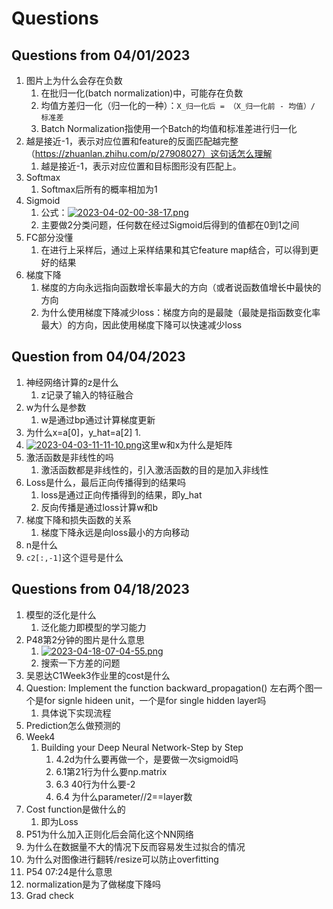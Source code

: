 # Questions

## Questions from 04/01/2023
1. 图片上为什么会存在负数
   1. 在批归一化(batch normalization)中，可能存在负数
   2. 均值方差归一化（归一化的一种）：`X_归一化后 = （X_归一化前 - 均值）/ 标准差`
   3. Batch Normalization指使用一个Batch的均值和标准差进行归一化
2. 越是接近-1，表示对应位置和feature的反面匹配越完整（https://zhuanlan.zhihu.com/p/27908027）这句话怎么理解
   1. 越是接近-1，表示对应位置和目标图形没有匹配上。
3. Softmax
   1. Softmax后所有的概率相加为1
4. Sigmoid
   1. 公式：[![2023-04-02-00-38-17.png](https://i.postimg.cc/yd5gdjP5/2023-04-02-00-38-17.png)](https://postimg.cc/gXVktv1q)
   2. 主要做2分类问题，任何数在经过Sigmoid后得到的值都在0到1之间
5. FC部分没懂
   1. 在进行上采样后，通过上采样结果和其它feature map结合，可以得到更好的结果
6. 梯度下降
   1. 梯度的方向永远指向函数增长率最大的方向（或者说函数值增长中最快的方向
   2. 为什么使用梯度下降减少loss：梯度方向的是最陡（最陡是指函数变化率最大）的方向，因此使用梯度下降可以快速减少loss

## Question from 04/04/2023
1. 神经网络计算的z是什么
   1. z记录了输入的特征融合
2. w为什么是参数
   1. w是通过bp通过计算梯度更新
3. 为什么x=a[0]，y_hat=a[2]
   1. 
4. [![2023-04-03-11-11-10.png](https://i.postimg.cc/Dy1vqXWc/2023-04-03-11-11-10.png)](https://postimg.cc/3dJQhWFy)这里w和x为什么是矩阵
5. 激活函数是非线性的吗
   1. 激活函数都是非线性的，引入激活函数的目的是加入非线性
6. Loss是什么，最后正向传播得到的结果吗
   1. loss是通过正向传播得到的结果，即y_hat
   2. 反向传播是通过loss计算w和b
7. 梯度下降和损失函数的关系
   1. 梯度下降永远是向loss最小的方向移动
8. n是什么
9.  `c2[:,-1]`这个逗号是什么

## Questions from 04/18/2023
1. 模型的泛化是什么
   1. 泛化能力即模型的学习能力
2. P48第2分钟的图片是什么意思
   1. [![2023-04-18-07-04-55.png](https://i.postimg.cc/gkLP0yzL/2023-04-18-07-04-55.png)](https://postimg.cc/Cz02Pqfw)
   2. 搜索一下方差的问题
3. 吴恩达C1Week3作业里的cost是什么
4.  Question: Implement the function backward_propagation() 左右两个图一个是for signle hideen unit，一个是for single hidden layer吗
    1.  具体说下实现流程
5. Prediction怎么做预测的
6. Week4
   1. Building your Deep Neural Network-Step by Step
      1. 4.2d为什么要再做一个，是要做一次sigmoid吗
      2. 6.1第21行为什么要np.matrix
      3. 6.3 40行为什么要-2
      4. 6.4 为什么parameter//2==layer数
7. Cost function是做什么的
   1. 即为Loss
8. P51为什么加入正则化后会简化这个NN网络
9.  为什么在数据量不大的情况下反而容易发生过拟合的情况
10. 为什么对图像进行翻转/resize可以防止overfitting
11. P54 07:24是什么意思
12. normalization是为了做梯度下降吗
13. Grad check